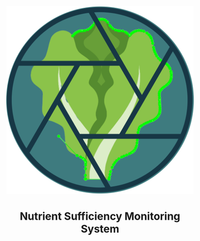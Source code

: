![banner](https://github.com/jeraldconstantino/nitrate-sufficiency-monitoring-system/blob/main/icon/logo.svg)
<h1 align="center">Nutrient Sufficiency Monitoring System</h1>

